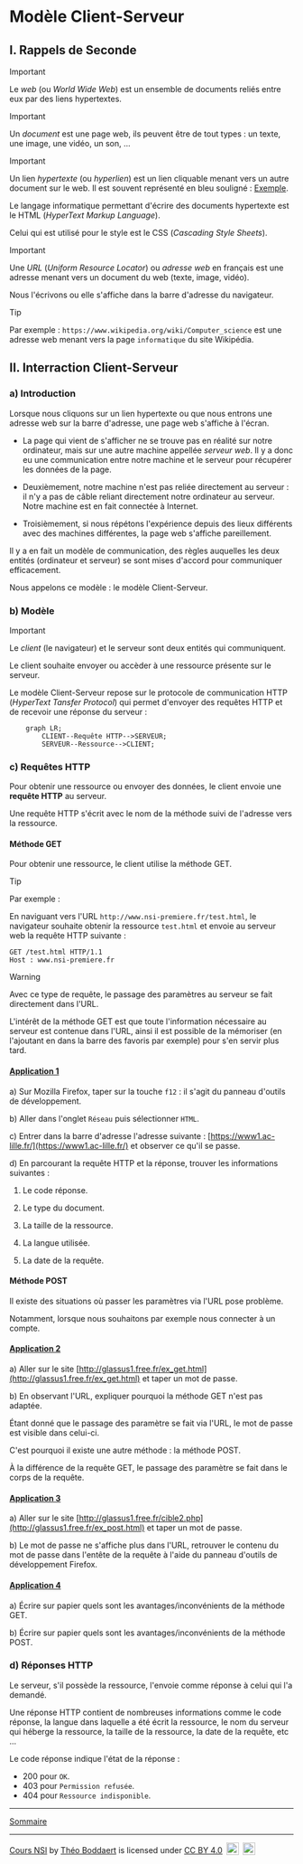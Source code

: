 # Modèle Client-Serveur

## I. Rappels de Seconde

> [!IMPORTANT]
> Le *web* (ou *World Wide Web*) est un ensemble de documents reliés entre eux par des liens hypertextes.

> [!IMPORTANT]
> Un *document* est une page web, ils peuvent être de tout types : un texte, une image, une vidéo, un son, ...

> [!IMPORTANT]
> Un lien *hypertexte* (ou *hyperlien*) est un lien cliquable menant vers un autre document sur le web. Il est souvent représenté en bleu souligné : [Exemple](./Introduction.md).

Le langage informatique permettant d'écrire des documents hypertexte est le HTML (*HyperText Markup Language*).

Celui qui est utilisé pour le style est le CSS (*Cascading Style Sheets*).

> [!IMPORTANT]
> Une *URL* (*Uniform Resource Locator*) ou *adresse web* en français est une adresse menant vers un document du web (texte, image, vidéo).

Nous l'écrivons ou elle s'affiche dans la barre d'adresse du navigateur.

> [!TIP]
> Par exemple :
> `https://www.wikipedia.org/wiki/Computer_science` est une adresse web menant vers la page `informatique` du site Wikipédia.

## II. Interraction Client-Serveur

### a) Introduction

Lorsque nous cliquons sur un lien hypertexte ou que nous entrons une adresse web sur la barre d'adresse, une page web s'affiche à l'écran.

- La page qui vient de s'afficher ne se trouve pas en réalité sur notre ordinateur, mais sur une autre machine appellée *serveur web*. Il y a donc eu une communication entre notre machine et le serveur pour récupérer les données de la page.

- Deuxièmement, notre machine n'est pas reliée directement au serveur : il n'y a pas de câble reliant directement notre ordinateur au serveur. Notre machine est en fait connectée à Internet.

- Troisièmement, si nous répétons l'expérience depuis des lieux différents avec des machines différentes, la page web s'affiche pareillement.

Il y a en fait un modèle de communication, des règles auquelles les deux entités (ordinateur et serveur) se sont mises d'accord pour communiquer efficacement.

Nous appelons ce modèle : le modèle Client-Serveur.

### b) Modèle

> [!IMPORTANT]
> Le *client* (le navigateur) et le serveur sont deux entités qui communiquent.
>
> Le client souhaite envoyer ou accèder à une ressource présente sur le serveur.

Le modèle Client-Serveur repose sur le protocole de communication HTTP (*HyperText Tansfer Protocol*) qui permet d'envoyer des requêtes HTTP et de recevoir une réponse du serveur :

```mermaid
    graph LR;
        CLIENT--Requête HTTP-->SERVEUR;
        SERVEUR--Ressource-->CLIENT;
```

### c) Requêtes HTTP

Pour obtenir une ressource ou envoyer des données, le client envoie une **requête HTTP** au serveur.

Une requête HTTP s'écrit avec le nom de la méthode suivi de l'adresse vers la ressource.

#### Méthode GET

Pour obtenir une ressource, le client utilise la méthode GET.

> [!TIP]
> Par exemple :
>
> En naviguant vers l'URL `http://www.nsi-premiere.fr/test.html`, le navigateur souhaite obtenir la ressource `test.html` et envoie au serveur web la requête HTTP suivante :
>
> ```
> GET /test.html HTTP/1.1
> Host : www.nsi-premiere.fr
> ```

> [!WARNING]
> Avec ce type de requête, le passage des paramètres au serveur se fait directement dans l'URL.

L'intérêt de la méthode GET est que toute l'information nécessaire au serveur est contenue dans l'URL, ainsi il est possible de la mémoriser (en l'ajoutant en dans la barre des favoris par exemple) pour s'en servir plus tard.

#### <ins>Application 1</ins>

a) Sur Mozilla Firefox, taper sur la touche `f12` : il s'agit du panneau d'outils de développement.

b) Aller dans l'onglet `Réseau` puis sélectionner `HTML`.

c) Entrer dans la barre d'adresse l'adresse suivante : [https://www1.ac-lille.fr/](https://www1.ac-lille.fr/) et observer ce qu'il se passe.

d) En parcourant la requête HTTP et la réponse, trouver les informations suivantes :

1. Le code réponse.

2. Le type du document.

3. La taille de la ressource.

4. La langue utilisée.

5. La date de la requête.

#### Méthode POST

Il existe des situations où passer les paramètres via l'URL pose problème.

Notamment, lorsque nous souhaitons par exemple nous connecter à un compte.

#### <ins>Application 2</ins>

a) Aller sur le site [http://glassus1.free.fr/ex_get.html](http://glassus1.free.fr/ex_get.html) et taper un mot de passe.

b) En observant l'URL, expliquer pourquoi la méthode GET n'est pas adaptée.

Étant donné que le passage des paramètre se fait via l'URL, le mot de passe est visible dans celui-ci.

C'est pourquoi il existe une autre méthode : la méthode POST.

À la différence de la requête GET, le passage des paramètre se fait dans le corps de la requête.

#### <ins>Application 3</ins>

a) Aller sur le site [http://glassus1.free.fr/cible2.php](http://glassus1.free.fr/ex_post.html) et taper un mot de passe.

b) Le mot de passe ne s'affiche plus dans l'URL, retrouver le contenu du mot de passe dans l'entête de la requête à l'aide du panneau d'outils de développement Firefox.

#### <ins>Application 4</ins>

a) Écrire sur papier quels sont les avantages/inconvénients de la méthode GET.

b) Écrire sur papier quels sont les avantages/inconvénients de la méthode POST.

### d) Réponses HTTP

Le serveur, s'il possède la ressource, l'envoie comme réponse à celui qui l'a demandé.

Une réponse HTTP contient de nombreuses informations comme le code réponse, la langue dans laquelle a été écrit la ressource, le nom du serveur qui héberge la ressource, la taille de la ressource, la date de la requête, etc ...

Le code réponse indique l'état de la réponse : 

- $200$ pour `OK`.
- $403$ pour `Permission refusée`.
- $404$ pour `Ressource indisponible`.

________________

[Sommaire](./../README.md)

___________

<p xmlns:cc="http://creativecommons.org/ns#" xmlns:dct="http://purl.org/dc/terms/"><a property="dct:title" rel="cc:attributionURL" href="https://github.com/boddaert/nsi">Cours NSI</a> by <a rel="cc:attributionURL dct:creator" property="cc:attributionName" href="https://github.com/boddaert">Théo Boddaert</a> is licensed under <a href="https://creativecommons.org/licenses/by/4.0/?ref=chooser-v1" target="_blank" rel="license noopener noreferrer" style="display:inline-block;">CC BY 4.0</a>  <img style="height:22px!important;margin-left:3px;vertical-align:text-bottom;" src="https://mirrors.creativecommons.org/presskit/icons/cc.svg?ref=chooser-v1" alt="">  <img style="height:22px!important;margin-left:3px;vertical-align:text-bottom;" src="https://mirrors.creativecommons.org/presskit/icons/by.svg?ref=chooser-v1" alt=""></p> 